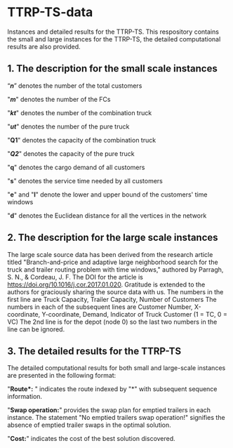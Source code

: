 # TTRP-TS-data
Instances and detailed results for the TTRP-TS. This respository contains the small and large instances for the TTRP-TS, the detailed computational results are also provided.
## 1. The description for the small scale instances

“***n***” denotes the number of the total customers

"***m***" denotes the number of the FCs

"***kt***" denotes the number of  the combination truck

"***ut***" denotes the number of the pure truck

"**Q1**" denotes the capacity of the combination truck

"***Q2***" denotes the capacity of the pure truck

"**q**" denotes the cargo demand of all customers

"**s**" denotes the service time needed by all customers

"**e**" and "**l**" denote the lower and upper bound of the customers' time windows

"**d**" denotes the Euclidean distance for all the vertices in the network

## 2. The description for the large scale instances
The large scale source data has been derived from the research article titled "Branch-and-price and adaptive large neighborhood search for the truck and trailer routing problem with time windows," authored by Parragh, S. N., & Cordeau, J. F.  The DOI for the article is https://doi.org/10.1016/j.cor.2017.01.020. Gratitude is extended to the authors for graciously sharing the source data with us.
The numbers in the first line are Truck Capacity, Trailer Capacity, Number of Customers
The numbers in each of the subsequent lines are Customer Number, X-coordinate, Y-coordinate, Demand, Indicator of Truck Customer (1 = TC, 0 = VC)
The 2nd line is for the depot (node 0) so the last two numbers in the line can be ignored.

## 3. The detailed results for the TTRP-TS

The detailed computational results for both small and large-scale instances are presented in the following format:

"**Route\*:** " indicates the route indexed by "*" with subsequent sequence information.

"**Swap operation:**" provides the swap plan for emptied trailers in each instance. The statement "No emptied trailers swap operation!" signifies the absence of emptied trailer swaps in the optimal solution.

"**Cost:**" indicates the cost of the best solution discovered.












